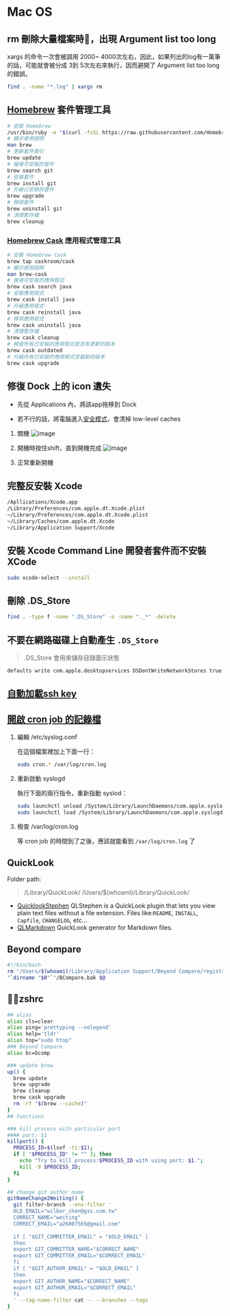 # Mac OS

## rm 刪除大量檔案時，出現 Argument list too long

xargs 的命令一次會被調用 2000~ 4000次左右，因此，如果列出的log有一萬筆的話，可能就會被分成 3到 5次左右來執行，因而避開了 Argument list too long 的錯誤。

```sh
find . -name "*.log" | xargs rm
```

## [Homebrew](http://brew.sh/) 套件管理工具

```sh
# 安裝 Homebrew
/usr/bin/ruby -e "$(curl -fsSL https://raw.githubusercontent.com/Homebrew/install/master/install)"
# 顯示使用說明
man brew
# 更新套件索引
brew update
# 搜尋可安裝的套件
brew search git
# 安裝套件
brew install git
# 升級已安裝的套件
brew upgrade
# 移除套件
brew uninstall git
# 清理暫存檔
brew cleanup
```

### [Homebrew Cask](https://caskroom.github.io) 應用程式管理工具

```sh
# 安裝 Homebrew Cask
brew tap caskroom/cask
# 顯示使用說明
man brew-cask
# 搜尋可安裝的應用程式
brew cask search java
# 安裝應用程式
brew cask install java
# 升級應用程式
brew cask reinstall java
# 移除應用程式
brew cask uninstall java
# 清理暫存檔
brew cask cleanup
# 檢查所有已安裝的應用程式是否有更新的版本
brew cask outdated
# 升級所有已安裝的應用程式至最新的版本
brew cask upgrade
```

## 修復 Dock 上的 icon 遺失

* 先從 Applications 內，將該app拖移到 Dock

* 若不行的話，將電腦進入[安全模式](https://support.apple.com/HT201262)，會清掉 low-level caches

1. 關機
    ![image](https://cdn1.tekrevue.com/wp-content/uploads/2018/03/Shut-Down.jpg)

2. 開機時按住shift，直到開機完成
    ![image](https://cdn1.tekrevue.com/wp-content/uploads/2018/03/Shift-Key.jpg)

3. 正常重新開機

## 完整反安裝 Xcode

```sh
/Apllications/Xcode.app
/Library/Preferences/com.apple.dt.Xcode.plist
~/Library/Preferences/com.apple.dt.Xcode.plist
~/Library/Caches/com.apple.dt.Xcode
~/Library/Application Support/Xcode
```

## 安裝 Xcode Command Line 開發者套件而不安裝 XCode

```sh
sudo xcode-select --install
```

## 刪除 .DS_Store

```sh
find . -type f -name ".DS_Store" -o -name "._*" -delete
```

## 不要在網路磁碟上自動產生 `.DS_Store`

> .DS_Store 會用來儲存目錄圖示狀態

```sh
defaults write com.apple.desktopservices DSDontWriteNetworkStores true
```

## [自動加載ssh key](../applications/git.md#adding-your-ssh-key-to-the-ssh-agent)

## [開啟 cron job 的記錄檔](https://apple.stackexchange.com/questions/38861/where-is-the-cron-log-file-in-macosx-lion)

1. 編輯 /etc/syslog.conf

    在這個檔案裡加上下面一行：

    ```sh
    sudo cron.* /var/log/cron.log
    ```

2. 重新啟動 syslogd

    執行下面的兩行指令，重新指動 syslod：

    ```sh
    sudo launchctl unload /System/Library/LaunchDaemons/com.apple.syslogd.plist
    sudo launchctl load /System/Library/LaunchDaemons/com.apple.syslogd.plist
    ```

3. 檢查 /var/log/cron.log

    等 cron job 的時間到了之後，應該就能看到 `/var/log/cron.log` 了

## QuickLook

Folder path:
> /Library/QuickLook/
> /Users/$(whoami)/Library/QuickLook/

* [QuicklookStephen](https://github.com/whomwah/qlstephen)
  QLStephen is a QuickLook plugin that lets you view plain text files without a file extension. Files like:`README`, `INSTALL`, `Capfile`, `CHANGELOG`, etc...
* [QLMarkdown](https://github.com/toland/qlmarkdown)
  QuickLook generator for Markdown files.

## Beyond compare

```bash
#!/bin/bash
rm "/Users/$(whoami)/Library/Application Support/Beyond Compare/registry.dat"
"`dirname "$0"`"/BCompare.bak $@
```

## zshrc

```bash
## alias
alias cls=clear
alias ping='prettyping --nolegend'
alias help='tldr'
alias top="sudo htop"
### Beyond Compare
alias bc=bcomp

### update brew
up() {
  brew update
  brew upgrade
  brew cleanup
  brew cask upgrade
  rm -rf "$(brew --cache)"
}
## functions

### kill process with particular port
#### port: $1
killport() {
  PROCESS_ID=$(lsof -ti:$1);
  if [ "$PROCESS_ID" != "" ]; then
    echo "Try to kill process:$PROCESS_ID with using port: $1.";
    kill -9 $PROCESS_ID;
  fi
}

## change git author name
gitNameChange2Weiting() {
  git filter-branch --env-filter '
  OLD_EMAIL="wilber_chen@gss.com.tw"
  CORRECT_NAME="weiting"
  CORRECT_EMAIL="a26007565@gmail.com"
  
  if [ "$GIT_COMMITTER_EMAIL" = "$OLD_EMAIL" ]
  then
  export GIT_COMMITTER_NAME="$CORRECT_NAME"
  export GIT_COMMITTER_EMAIL="$CORRECT_EMAIL"
  fi
  if [ "$GIT_AUTHOR_EMAIL" = "$OLD_EMAIL" ]
  then
  export GIT_AUTHOR_NAME="$CORRECT_NAME"
  export GIT_AUTHOR_EMAIL="$CORRECT_EMAIL"
  fi
  ' --tag-name-filter cat -- --branches --tags
}
```
